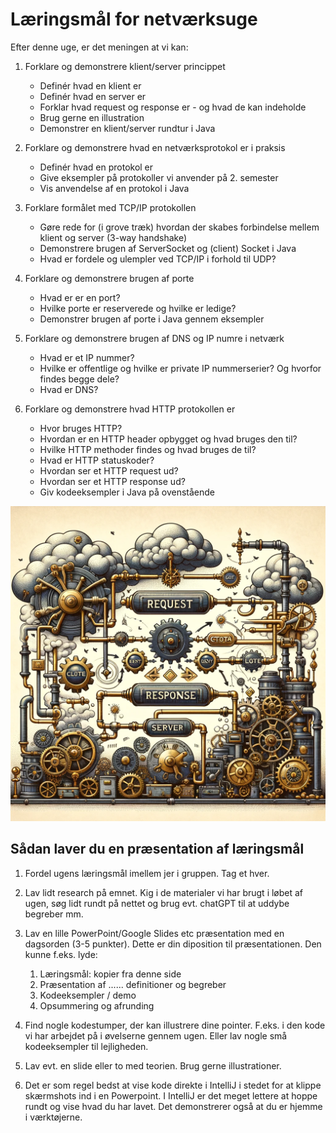 # Læringsmål for netværksuge

Efter denne uge, er det meningen at vi kan:

1. Forklare og demonstrere klient/server princippet
   - Definér hvad en klient er
   - Definér hvad en server er
   - Forklar hvad request og response er - og hvad de kan indeholde
   - Brug gerne en illustration
   - Demonstrer en klient/server rundtur i Java

2. Forklare og demonstrere hvad en netværksprotokol er i praksis
   - Definér hvad en protokol er
   - Give eksempler på protokoller vi anvender på 2. semester
   - Vis anvendelse af en protokol i Java

3. Forklare formålet med TCP/IP protokollen
   - Gøre rede for (i grove træk) hvordan der skabes forbindelse mellem klient og server (3-way handshake)
   - Demonstrere brugen af ServerSocket og (client) Socket i Java
   - Hvad er fordele og ulempler ved TCP/IP i forhold til UDP?

4. Forklare og demonstrere brugen af porte
   - Hvad er er en port?
   - Hvilke porte er reserverede og hvilke er ledige?
   - Demonstrer brugen af porte i Java gennem eksempler

5. Forklare og demonstrere brugen af DNS og IP numre i netværk
   - Hvad er et IP nummer?
   - Hvilke er offentlige og hvilke er private IP nummerserier? Og hvorfor findes begge dele?
   - Hvad er DNS?

6. Forklare og demonstrere hvad HTTP protokollen er
   - Hvor bruges HTTP?
   - Hvordan er en HTTP header opbygget og hvad bruges den til?
   - Hvilke HTTP methoder findes og hvad bruges de til?
   - Hvad er HTTP statuskoder?
   - Hvordan ser et HTTP request ud?
   - Hvordan ser et HTTP response ud?
   - Giv kodeeksempler i Java på ovenstående

![Network](../img/steampunkserver.webp)

## Sådan laver du en præsentation af læringsmål

1. Fordel ugens læringsmål imellem jer i gruppen. Tag et hver.
2. Lav lidt research på emnet. Kig i de materialer vi har brugt i løbet af ugen, søg lidt rundt på nettet og brug evt. chatGPT til at uddybe begreber mm.
3. Lav en lille PowerPoint/Google Slides etc præsentation med en dagsorden (3-5 punkter). Dette er din diposition til præsentationen. Den kunne f.eks. lyde:

   1. Læringsmål: kopier fra denne side
   2. Præsentation af ...... definitioner og begreber
   3. Kodeeksempler / demo
   4. Opsummering og afrunding
4. Find nogle kodestumper, der kan illustrere dine pointer. F.eks. i den kode vi har arbejdet på i øvelserne gennem ugen. Eller lav nogle små kodeeksempler til lejligheden.
5. Lav evt. en slide eller to med teorien. Brug gerne illustrationer.
6. Det er som regel bedst at vise kode direkte i IntelliJ i stedet for at klippe skærmshots ind i en Powerpoint. I IntelliJ er det meget lettere at hoppe rundt og vise hvad du har lavet. Det demonstrerer også at du er hjemme i værktøjerne.
